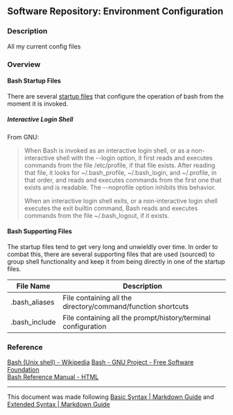 ## Software Repository: Environment Configuration

### Description
All my current config files  

### Overview

#### Bash Startup Files
There are several [startup files](https://www.gnu.org/software/bash/manual/html_node/Bash-Startup-Files.html) that configure the operation of bash from the moment it is invoked.  

##### Interactive Login Shell
From GNU:
> When Bash is invoked as an interactive login shell, or as a non-interactive shell with the --login option,
> it first reads and executes commands from the file /etc/profile, if that file exists. After reading that file, it looks for
> ~/.bash_profile, ~/.bash_login, and ~/.profile, in that order, and reads and executes commands from the first one
> that exists and is readable. The --noprofile option inhibits this behavior.
>
> When an interactive login shell exits, or a non-interactive login shell executes the exit builtin command, Bash reads and
> executes commands from the file ~/.bash_logout, if it exists. 


#### Bash Supporting Files
The startup files tend to get very long and unwieldly over time. In order to combat this, there are several supporting files that are used (sourced) to group shell functionality and keep it from being directly in one of the startup files.   

| File Name | Description |
|-----|-----|
| .bash_aliases | File containing all the directory/command/function shortcuts |
| .bash_include | File containing all the prompt/history/terminal configuration |


### Reference

[Bash (Unix shell) - Wikipedia](https://en.wikipedia.org/wiki/Bash_(Unix_shell))  
[Bash - GNU Project - Free Software Foundation](https://www.gnu.org/software/bash/)  
[Bash Reference Manual - HTML](https://www.gnu.org/software/bash/manual/html_node/index.html)  

---
This document was made following [Basic Syntax | Markdown Guide](https://www.markdownguide.org/basic-syntax/) and [Extended Syntax | Markdown Guide](https://www.markdownguide.org/extended-syntax/)